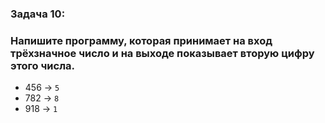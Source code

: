 ### Задача 10: 
### Напишите программу, которая принимает на вход трёхзначное число и на выходе показывает вторую цифру этого числа.

* 456 -> ` 5 `
* 782 -> ` 8 `
* 918 -> ` 1 `